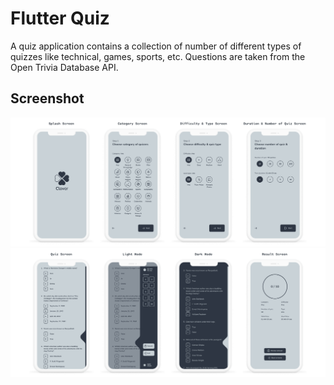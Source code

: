 # Flutter Quiz

A quiz application contains a collection of number of different types of quizzes like technical, games, sports, etc. Questions are taken from the Open Trivia Database API.

## Screenshot
![Screenshot](./screenshot/frame1.jpg)
![Screenshot](./screenshot/frame2.jpg)

<!-- [![Screen Record](https://imgur.com/a/Db4qvme)](https://vimeo.com/830458012 "Flutter Quiz - Screen Record") -->

